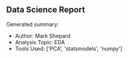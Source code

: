 ## Data Science Report

Generated summary:

- Author: Mark Shepard
- Analysis Topic: EDA
- Tools Used: ['PCA', 'statsmodels', 'numpy']
